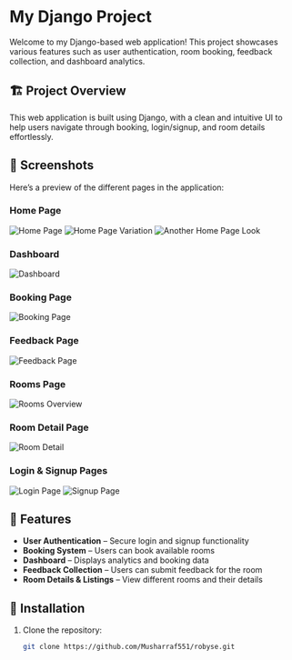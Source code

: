 # My Django Project

Welcome to my Django-based web application! This project showcases various features such as user authentication, room booking, feedback collection, and dashboard analytics.

## 🏗 Project Overview
This web application is built using Django, with a clean and intuitive UI to help users navigate through booking, login/signup, and room details effortlessly.

## 📸 Screenshots
Here’s a preview of the different pages in the application:

### Home Page
![Home Page](assets/homepage1.png)
![Home Page Variation](assets/homepage2.png)
![Another Home Page Look](assets/homepage3.png)

### Dashboard
![Dashboard](assets/dashboard.png)

### Booking Page
![Booking Page](assets/bookingpage.png)

### Feedback Page
![Feedback Page](assets/feedbackpage.png)

### Rooms Page
![Rooms Overview](assets/rooms.png)

### Room Detail Page
![Room Detail](assets/room_detail.png)

### Login & Signup Pages
![Login Page](assets/login.png)
![Signup Page](assets/signup.png)

## 🚀 Features
- **User Authentication** – Secure login and signup functionality
- **Booking System** – Users can book available rooms
- **Dashboard** – Displays analytics and booking data
- **Feedback Collection** – Users can submit feedback for the room
- **Room Details & Listings** – View different rooms and their details

## 🔧 Installation
1. Clone the repository:
   ```sh
   git clone https://github.com/Musharraf551/robyse.git
